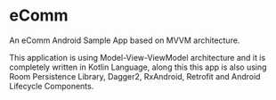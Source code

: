 # eComm
An eComm Android Sample App based on MVVM architecture.

This application is using Model-View-ViewModel architecture and it is completely written in Kotlin Language, 
along this this app is also using Room Persistence Library, Dagger2, RxAndroid, Retrofit and Android Lifecycle Components. 

